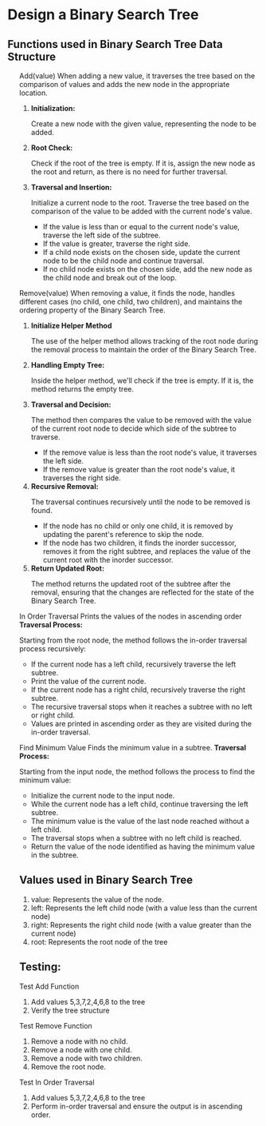 <h1>Design a Binary Search Tree</h1>
<h2>Functions used in Binary Search Tree Data Structure</h2>
<ol>
<span>Add(value)</span>
<span>When adding a new value, it traverses the tree based on the comparison of values and adds the new node in the appropriate location.</span>
<ol>
  <li>
    <strong>Initialization:</strong>
    <p>Create a new node with the given value, representing the node to be added.</p>
  </li>
  
  <li>
    <strong>Root Check:</strong>
    <p>Check if the root of the tree is empty. If it is, assign the new node as the root and return, as there is no need for further traversal.</p>
  </li>
  
  <li>
    <strong>Traversal and Insertion:</strong>
    <p>Initialize a current node to the root. Traverse the tree based on the comparison of the value to be added with the current node's value.</p>
    <ul>
      <li>If the value is less than or equal to the current node's value, traverse the left side of the subtree.</li>
      <li>If the value is greater, traverse the right side.</li>
      <li>If a child node exists on the chosen side, update the current node to be the child node and continue traversal.</li>
      <li>If no child node exists on the chosen side, add the new node as the child node and break out of the loop.</li>
    </ul>
  </li>
</ol>

<span>Remove(value)</span>
<span>When removing a value, it finds the node, handles different cases (no child, one child, two children), and maintains the ordering property of the Binary Search Tree.</span>
<ol>
  <li>
    <strong>Initialize Helper Method</strong>
    <p>The use of the helper method allows tracking of the root node during the removal process to maintain the order of the Binary Search Tree.</p>
  </li>
  
  <li>
    <strong>Handling Empty Tree:</strong>
    <p>Inside the helper method, we'll check if the tree is empty. If it is, the method returns the empty tree.</p>
  </li>
  
  <li>
    <strong>Traversal and Decision:</strong>
    <p>The method then compares the value to be removed with the value of the current root node to decide which side of the subtree to traverse.</p>
    <ul>
      <li>If the remove value is less than the root node's value, it traverses the left side.</li>
      <li>If the remove value is greater than the root node's value, it traverses the right side.</li>
    </ul>
  </li>
  
  <li>
    <strong>Recursive Removal:</strong>
    <p>The traversal continues recursively until the node to be removed is found.</p>
    <ul>
      <li>If the node has no child or only one child, it is removed by updating the parent's reference to skip the node.</li>
      <li>If the node has two children, it finds the inorder successor, removes it from the right subtree, and replaces the value of the current root with the inorder successor.</li>
    </ul>
  </li>
  
  <li>
    <strong>Return Updated Root:</strong>
    <p>The method returns the updated root of the subtree after the removal, ensuring that the changes are reflected for the state of the Binary Search Tree.</p>
  </li>
</ol>

<span>In Order Traversal</span>
<span>Prints the values of the nodes in ascending order</span>
<strong>Traversal Process:</strong>
<p>Starting from the root node, the method follows the in-order traversal process recursively:</p>
<ul>
  <li>If the current node has a left child, recursively traverse the left subtree.</li>
  <li>Print the value of the current node.</li>
  <li>If the current node has a right child, recursively traverse the right subtree.</li>
  <li>The recursive traversal stops when it reaches a subtree with no left or right child.</li>
  <li>Values are printed in ascending order as they are visited during the in-order traversal.</li>
</ul>

<span>Find Minimum Value</span>
<span>Finds the minimum value in a subtree.</span>
<strong>Traversal Process:</strong>
<p>Starting from the input node, the method follows the process to find the minimum value:</p>
<ul>
  <li>Initialize the current node to the input node.</li>
  <li>While the current node has a left child, continue traversing the left subtree.</li>
  <li>The minimum value is the value of the last node reached without a left child.</li>
  <li>The traversal stops when a subtree with no left child is reached.</li>
  <li>Return the value of the node identified as having the minimum value in the subtree.</li>
</ul>


<h2>Values used in Binary Search Tree</h2>
<ol>
<li>value: Represents the value of the node.</li>
<li>left: Represents the left child node (with a value less than the current node)</li>
<li>right: Represents the right child node (with a value greater than the current node)</li>
<li>root: Represents the root node of the tree</li>
</ol>


<h2>Testing:</h2>
<span>Test Add Function</span>
<ol>
<li>Add values 5,3,7,2,4,6,8 to the tree</li>
<li>Verify the tree structure</li>
</ol>

<span>Test Remove Function</span>

<ol>
<li>Remove a node with no child.</li>
<li>Remove a node with one child.</li>
<li>Remove a node with two children.</li>
<li>Remove the root node.</li>
</ol>

<span>Test In Order Traversal</span>

<ol>
<li>Add values 5,3,7,2,4,6,8 to the tree</li>
<li>Perform in-order traversal and ensure the output is in ascending order.</li>
</ol>
